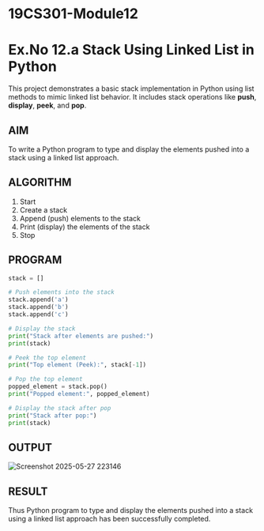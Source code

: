 # 19CS301-Module12
# Ex.No 12.a Stack Using Linked List in Python

This project demonstrates a basic stack implementation in Python using list methods to mimic linked list behavior. It includes stack operations like **push**, **display**, **peek**, and **pop**.

## AIM

To write a Python program to type and display the elements pushed into a stack using a linked list approach.

## ALGORITHM

1. Start  
2. Create a stack  
3. Append (push) elements to the stack  
4. Print (display) the elements of the stack  
5. Stop

## PROGRAM

```python
stack = []

# Push elements into the stack
stack.append('a')
stack.append('b')
stack.append('c')

# Display the stack
print("Stack after elements are pushed:")
print(stack)

# Peek the top element
print("Top element (Peek):", stack[-1])

# Pop the top element
popped_element = stack.pop()
print("Popped element:", popped_element)

# Display the stack after pop
print("Stack after pop:")
print(stack)
```
## OUTPUT
![Screenshot 2025-05-27 223146](https://github.com/user-attachments/assets/912292e1-72fb-445a-b1e6-691418645df7)

## RESULT
Thus Python program to type and display the elements pushed into a stack using a linked list approach has been successfully completed.

